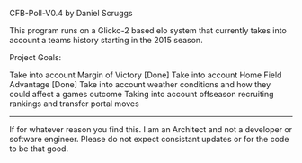 CFB-Poll-V0.4 by Daniel Scruggs 

This program runs on a Glicko-2 based elo system that currently takes into account a teams history starting in the 2015 season. 

Project Goals:

Take into account Margin of Victory [Done]
Take into account Home Field Advantage [Done]
Take into account weather conditions and how they could affect a games outcome
Taking into account offseason recruiting rankings and transfer portal moves








----------------------------------------------------
If for whatever reason you find this. I am an Architect and not a developer or software engineer. Please do not expect consistant updates or for the code to be that good. 
